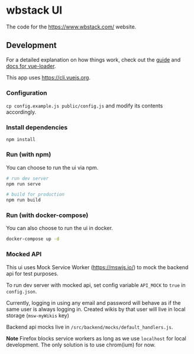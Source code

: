 # wbstack UI

The code for the https://www.wbstack.com/ website.

## Development

For a detailed explanation on how things work, check out the [guide](http://vuejs-templates.github.io/webpack/) and [docs for vue-loader](http://vuejs.github.io/vue-loader).

This app uses https://cli.vuejs.org.

### Configuration

`cp config.example.js public/config.js` and modify its contents accordingly.

### Install dependencies

`npm install`

### Run (with npm)

You can choose to run the ui via npm.

```sh
# run dev server
npm run serve

# build for production
npm run build
```

### Run (with docker-compose)

You can also choose to run the ui in docker.

```sh
docker-compose up -d
```

### Mocked API

This ui uses Mock Service Worker (https://mswjs.io/) to mock the backend api for test purposes.

To run dev server with mocked api, set config variable `API_MOCK` to `true` in `config.json`.

Currently, logging in using any email and password will behave as if the same user is always logging in.
Created wikis by that user will live in local storage (`msw-myWikis` key)

Backend api mocks live in `/src/backend/mocks/default_handlers.js`.

**Note**
Firefox blocks service workers as long as we use `localhost` for local development. The only solution is to use
chrom(ium) for now.
